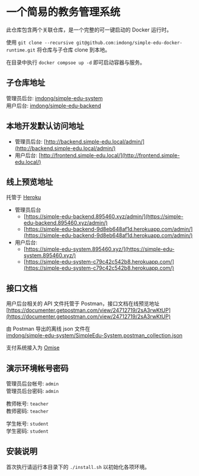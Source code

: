 # 一个简易的教务管理系统

此仓库包含两个关联仓库，是一个完整的可一键启动的 Docker 运行时。

使用 `git clone --recursive git@github.com:imdong/simple-edu-docker-runtime.git` 将仓库与子仓库 clone 到本地。

在目录中执行 `docker compsoe up -d` 即可启动容器与服务。

## 子仓库地址

管理员后台: [imdong/simple-edu-system](https://github.com/imdong/simple-edu-system)  
用户后台: [imdong/simple-edu-backend](https://github.com/imdong/simple-edu-backend)

## 本地开发默认访问地址

- 管理员后台: [http://backend.simple-edu.local/admin/](http://backend.simple-edu.local/admin/)
- 用户后台: [http://frontend.simple-edu.local/](http://frontend.simple-edu.local/)

## 线上预览地址

托管于 [Heroku](https://www.heroku.com/)

- 管理员后台
  - [https://simple-edu-backend.895460.xyz/admin/](https://simple-edu-backend.895460.xyz/admin/)
  - [https://simple-edu-backend-9d8eb648af1d.herokuapp.com/admin/](https://simple-edu-backend-9d8eb648af1d.herokuapp.com/admin/)
- 用户后台:
  - [https://simple-edu-system.895460.xyz/](https://simple-edu-system.895460.xyz/)
  - [https://simple-edu-system-c79c42c542b8.herokuapp.com/](https://simple-edu-system-c79c42c542b8.herokuapp.com/)

## 接口文档

用户后台相关的 API 文件托管于 Postman，接口文档在线预览地址  
[https://documenter.getpostman.com/view/24712719/2sA3rwKtUP](https://documenter.getpostman.com/view/24712719/2sA3rwKtUP)

由 Postman 导出的离线 json 文件在  
[imdong/simple-edu-system/SimpleEdu-System.postman_collection.json](https://github.com/imdong/simple-edu-system/blob/main/SimpleEdu-System.postman_collection.json)

支付系统接入为 [Omise](https://www.omise.co/)

## 演示环境帐号密码

管理员后台帐号: `admin`  
管理员后台密码: `admin`

教师帐号: `teacher`  
教师密码: `teacher`

学生帐号: `student`  
学生密码: `student`

## 安装说明

首次执行请运行本目录下的 `./install.sh` 以初始化各项环境。
